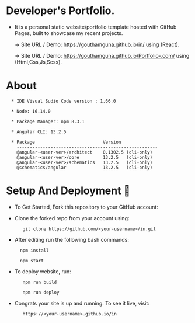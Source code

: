# Developer's Portfolio.     

   * It is a personal static website/portfolio template hosted with GitHub Pages, built to showcase my recent projects.
   
       => Site URL / Demo: https://gouthamguna.github.io/in/ using (React).
       
       => Site URL / Demo:  https://gouthamguna.github.io/Portfolio-.com/ using (Html,Css,Js,Scss).
        
# About

      * IDE Visual Sudio Code version : 1.66.0
      
      * Node: 16.14.0
      
      * Package Manager: npm 8.3.1
      
      * Angular CLI: 13.2.5
      
      * Package                          Version
        ------------------------------------------------------
        @angular-<user-ver>/architect    0.1302.5 (cli-only)
        @angular-<user-ver>/core         13.2.5   (cli-only)
        @angular-<user-ver>/schematics   13.2.5   (cli-only)
        @schematics/angular              13.2.5   (cli-only)
        
      
# Setup And Deployment 🔧

  * To Get Started, Fork this repository to your GitHub account:

  * Clone the forked repo from your account using:
  
           git clone https://github.com/<your-username>/in.git
  
  * After editing run the following bash commands:
  
          npm install
          
          npm start
  
 * To deploy website, run:
  
          npm run build
         
          npm run deploy
  
* Congrats your site is up and running. To see it live, visit:
  
         https://<your-username>.github.io/in
